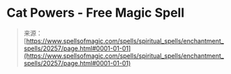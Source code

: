 <!--yml
category: 未分类
date: 2024-06-12 19:03:00
-->

# Cat Powers - Free Magic Spell

> 来源：[https://www.spellsofmagic.com/spells/spiritual_spells/enchantment_spells/20257/page.html#0001-01-01](https://www.spellsofmagic.com/spells/spiritual_spells/enchantment_spells/20257/page.html#0001-01-01)